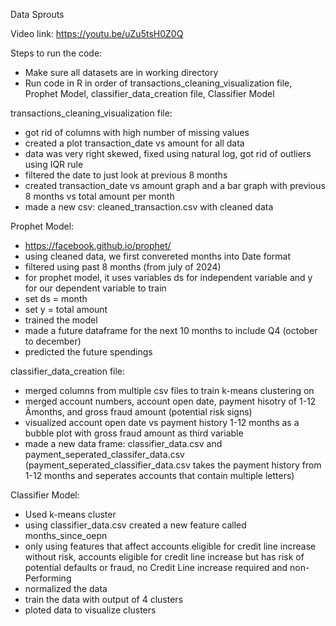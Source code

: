 Data Sprouts

Video link: https://youtu.be/uZu5tsH0Z0Q

Steps to run the code:
- Make sure all datasets are in working directory
- Run code in R in order of transactions_cleaning_visualization file, Prophet Model, classifier_data_creation file, Classifier Model

transactions_cleaning_visualization file:
- got rid of columns with high number of missing values
- created a plot transaction_date vs amount for all data
- data was very right skewed, fixed using natural log, got rid of outliers using IQR rule
- filtered the date to just look at previous 8 months
- created transaction_date vs amount graph and a bar graph with previous 8 months vs total amount per month
- made a new csv: cleaned_transaction.csv with cleaned data

Prophet Model:
- https://facebook.github.io/prophet/
- using cleaned data, we first convereted months into Date format
- filtered using past 8 months (from july of 2024)
- for prophet model, it uses variables ds for independent variable and y for our dependent variable to train
- set ds = month
- set y = total amount
- trained the model
- made a future dataframe for the next 10 months to include Q4 (october to december)
- predicted the future spendings

classifier_data_creation file:
- merged columns from multiple csv files to train k-means clustering on
- merged account numbers, account open date, payment hisotry of 1-12 Âmonths, and gross fraud amount (potential risk signs)
- visualized account open date vs payment history 1-12 months as a bubble plot with gross fraud amount as third variable
- made a new data frame: classifier_data.csv and payment_seperated_classifer_data.csv (payment_seperated_classifier_data.csv takes the payment history from 1-12 months and seperates accounts that contain multiple letters)

Classifier Model:
- Used k-means cluster
- using classifier_data.csv created a new feature called months_since_oepn
- only using features that affect accounts eligible for credit line increase without risk, accounts eligible for credit line increase but has risk of potential defaults or fraud, no Credit Line increase required and non-Performing
- normalized the data
- train the data with output of 4 clusters
- ploted data to visualize clusters
